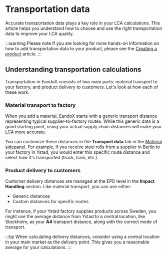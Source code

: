 # Transportation data

Accurate transportation data plays a key role in your LCA calculations. This article helps you understand how to choose and use the right transportation data to improve your LCA quality.

:::warning Please note
If you are looking for more hands-on information on how to add transportation data to your product, please see the [Creating a product](/documentation/product/creating-a-product) article.
:::

## Understanding transportation calculations

Transportation in EandoX consists of two main parts: material transport to your factory, and product delivery to customers. Let's look at how each of these work.

### Material transport to factory

When you add a material, EandoX starts with a generic transport distance representing typical supplier-to-factory routes. While this generic data is a good starting point, using your actual supply chain distances will make your LCA more accurate.

You can customize these distances in the **Transport data** tab in the [Material sidepanel](/documentation/product/creating-a-product#the-material-sidepanel). For example, if you receive steel rolls from a supplier in Berlin to your factory in Ystad, you would enter this specific route distance and select how it's transported (truck, train, etc.).

### Product delivery to customers

Customer delivery distances are managed at the EPD level in the **Impact Handling** section. Like material transport, you can use either:

- Generic distances
- Custom distances for specific routes

For instance, if your Ystad factory supplies products across Sweden, you might use the average distance from Ystad to a central location, like Stockholm, as your **A4** transport distance, along with the correct mode of transport.

:::tip
When calculating delivery distances, consider using a central location in your main market as the delivery point. This gives you a reasonable average for your calculations.
:::
